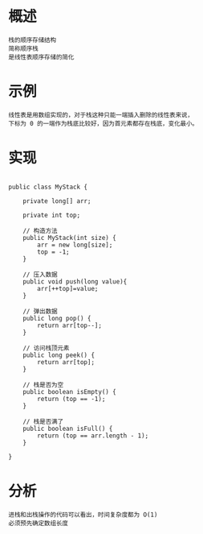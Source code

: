 
# 概述


    栈的顺序存储结构
    简称顺序栈
    是线性表顺序存储的简化

# 示例
    
    线性表是用数组实现的，对于栈这种只能一端插入删除的线性表来说，
    下标为 0 的一端作为栈底比较好，因为首元素都存在栈底，变化最小。


# 实现

```

public class MyStack {
	
	private long[] arr;
	
	private int top;
	
	// 构造方法
	public MyStack(int size) {
		arr = new long[size];
		top = -1;
	}
	
	// 压入数据
	public void push(long value){
		arr[++top]=value;
	}
	
	// 弹出数据
	public long pop() {
		return arr[top--];
	}
	
	// 访问栈顶元素
	public long peek() {
		return arr[top];
	}
	
	// 栈是否为空
	public boolean isEmpty() {
		return (top == -1);
	}
	
	// 栈是否满了
	public boolean isFull() {
		return (top == arr.length - 1);
	}
	
}
```


# 分析


    进栈和出栈操作的代码可以看出，时间复杂度都为 O(1)
    必须预先确定数组长度